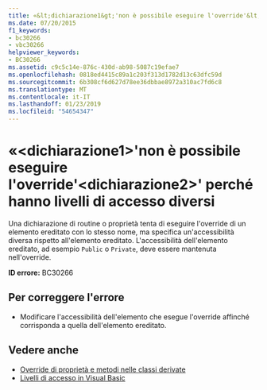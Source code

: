 ```yaml
---
title: «&lt;dichiarazione1&gt;'non è possibile eseguire l'override'&lt;dichiarazione2&gt;' perché hanno livelli di accesso diversi
ms.date: 07/20/2015
f1_keywords:
- bc30266
- vbc30266
helpviewer_keywords:
- BC30266
ms.assetid: c9c5c14e-876c-430d-ab98-5087c19efae7
ms.openlocfilehash: 0818ed4415c89a1c203f313d1782d13c63dfc59d
ms.sourcegitcommit: 6b308cf6d627d78ee36dbbae8972a310ac7fd6c8
ms.translationtype: MT
ms.contentlocale: it-IT
ms.lasthandoff: 01/23/2019
ms.locfileid: "54654347"
---
```

# <a name="ltdeclaration1gt-cannot-override-ltdeclaration2gt-because-they-have-different-access-levels"></a>«&lt;dichiarazione1&gt;'non è possibile eseguire l'override'&lt;dichiarazione2&gt;' perché hanno livelli di accesso diversi
Una dichiarazione di routine o proprietà tenta di eseguire l'override di un elemento ereditato con lo stesso nome, ma specifica un'accessibilità diversa rispetto all'elemento ereditato. L'accessibilità dell'elemento ereditato, ad esempio `Public` o `Private`, deve essere mantenuta nell'override.  
  
 **ID errore:** BC30266  
  
## <a name="to-correct-this-error"></a>Per correggere l'errore  
  
-   Modificare l'accessibilità dell'elemento che esegue l'override affinché corrisponda a quella dell'elemento ereditato.  
  
## <a name="see-also"></a>Vedere anche
- [Override di proprietà e metodi nelle classi derivate](~/docs/visual-basic/programming-guide/language-features/objects-and-classes/inheritance-basics.md#overriding-properties-and-methods-in-derived-classes)
- [Livelli di accesso in Visual Basic](../../visual-basic/programming-guide/language-features/declared-elements/access-levels.md)

